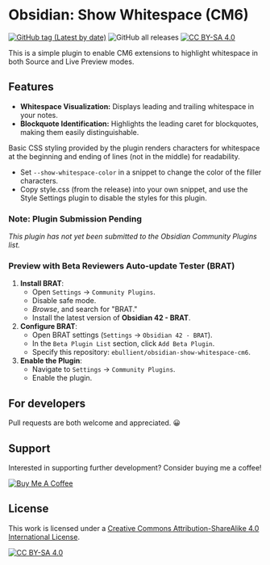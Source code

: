 # Obsidian: Show Whitespace (CM6)
[![GitHub tag (Latest by date)](https://img.shields.io/github/v/tag/ebullient/obsidian-show-whitespace-cm6)](https://github.com/ebullient/obsidian-show-whitespace-cm6/releases) ![GitHub all releases](https://img.shields.io/github/downloads/ebullient/obsidian-show-whitespace-cm6/total?color=success) [![CC BY-SA 4.0][cc-by-sa-shield]][cc-by-sa]

This is a simple plugin to enable CM6 extensions to highlight whitespace in both Source and Live Preview modes. 

## Features

- **Whitespace Visualization:** Displays leading and trailing whitespace in your notes.
- **Blockquote Identification:** Highlights the leading caret for blockquotes, making them easily distinguishable.

Basic CSS styling provided by the plugin renders characters for whitespace at the beginning and ending of lines (not in the middle) for readability. 

- Set `--show-whitespace-color` in a snippet to change the color of the filler characters.
- Copy style.css (from the release) into your own snippet, and use the Style Settings plugin to disable the styles for this plugin.

### Note: Plugin Submission Pending

_This plugin has not yet been submitted to the Obsidian Community Plugins list._

<!--
To install once available:
1. Open `Settings` -> `Community Plugins`
2. Disable safe mode
3. **Browse** and search for "Show Whitespace (CM6)"
4. Click install
5. Use the toggle on the community plugins tab to enable the plugin.
-->

### Preview with Beta Reviewers Auto-update Tester (BRAT)

1. **Install BRAT**:
    - Open `Settings` -> `Community Plugins`.
    - Disable safe mode.
    - *Browse*, and search for "BRAT."
    - Install the latest version of **Obsidian 42 - BRAT**.
2. **Configure BRAT**:
    - Open BRAT settings (`Settings` -> `Obsidian 42 - BRAT`).
    - In the `Beta Plugin List` section, click `Add Beta Plugin`.
    - Specify this repository: `ebullient/obsidian-show-whitespace-cm6`.
3. **Enable the Plugin**:
    - Navigate to `Settings` -> `Community Plugins`.
    - Enable the plugin.

## For developers

Pull requests are both welcome and appreciated. 😀

## Support

Interested in supporting further development? Consider buying me a coffee!

[![Buy Me A Coffee](https://cdn.buymeacoffee.com/buttons/v2/default-blue.png)](https://www.buymeacoffee.com/ebullient)

## License

This work is licensed under a [Creative Commons Attribution-ShareAlike 4.0 International License][cc-by-sa].

[![CC BY-SA 4.0](https://licensebuttons.net/l/by-sa/4.0/88x31.png)][cc-by-sa]

[cc-by-sa]: http://creativecommons.org/licenses/by-sa/4.0/
[cc-by-sa-image]: https://licensebuttons.net/l/by-sa/4.0/88x31.png
[cc-by-sa-shield]: https://img.shields.io/badge/License-CC%20BY--SA%204.0-lightgrey.svg
